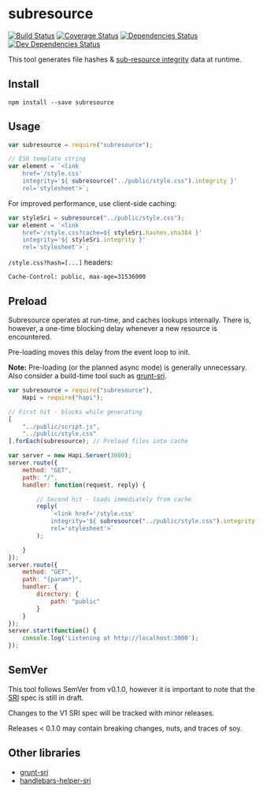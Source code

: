 # subresource

[![Build Status](https://github.com/neftaly/npm-subresource/workflows/Tests/badge.svg)](https://github.com/neftaly/npm-subresource/actions?workflow=Tests)
[![Coverage Status](https://coveralls.io/repos/neftaly/npm-subresource/badge.svg?branch=master)](https://coveralls.io/r/neftaly/npm-subresource?branch=master)
[![Dependencies Status](https://david-dm.org/neftaly/npm-subresource.svg)](https://david-dm.org/neftaly/npm-subresource)
[![Dev Dependencies Status](https://david-dm.org/neftaly/npm-subresource/dev-status.svg)](https://david-dm.org/neftaly/npm-subresource#info=devDependencies)

This tool generates file hashes & [sub-resource integrity](https://srihash.org/) data at runtime.



## Install
```shell
npm install --save subresource
```



## Usage
```js
var subresource = require("subresource");

// ES6 template string
var element = `<link
    href='/style.css'
    integrity='${ subresource("../public/style.css").integrity }'
    rel='stylesheet'>`;
```

For improved performance, use client-side caching:
```js
var styleSri = subresource("../public/style.css");
var element = `<link
    href='/style.css?cache=${ styleSri.hashes.sha384 }'
    integrity='${ styleSri.integrity }'
    rel='stylesheet'>`;
```

`/style.css?hash=[...]` headers:
```
Cache-Control: public, max-age=31536000
```



## Preload
Subresource operates at run-time, and caches lookups internally.
There is, however, a one-time blocking delay whenever a new resource is encountered.

Pre-loading moves this delay from the event loop to init.

**Note:** Pre-loading (or the planned async mode) is generally unnecessary.
Also consider a build-time tool such as [grunt-sri](https://github.com/neftaly/grunt-sri).

```js
var subresource = require("subresource"),
    Hapi = require("hapi");

// First hit - blocks while generating
[
    "../public/script.js",
    "../public/style.css"
].forEach(subresource); // Preload files into cache

var server = new Hapi.Server(3000);
server.route({
    method: "GET",
    path: "/",
    handler: function(request, reply) {

        // Second hit - loads immediately from cache
        reply(
            `<link href='/style.css'
            integrity='${ subresource("../public/style.css").integrity }'
            rel='stylesheet'>`
        );

    }
});
server.route({
    method: "GET",
    path: "{param*}",
    handler: {
        directory: {
            path: "public"
        }
    }
});
server.start(function() {
    console.log('Listening at http://localhost:3000');
});
```



## SemVer
This tool follows SemVer from v0.1.0, however it is important to note that the [SRI](http://www.w3.org/TR/SRI) spec is still in draft.

Changes to the V1 SRI spec will be tracked with minor releases.

Releases < 0.1.0 may contain breaking changes, nuts, and traces of soy.



## Other libraries
* [grunt-sri](https://github.com/neftaly/grunt-sri)
* [handlebars-helper-sri](https://github.com/neftaly/handlebars-helper-sri)
